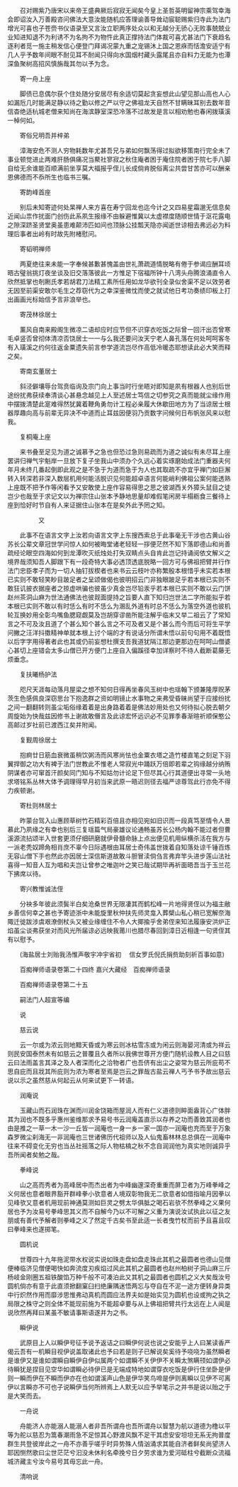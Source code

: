 <!-- { "loadSidebar": true } -->
　　召对赐紫乃唐宋以来帝王盛典厥后寂寂无闻矣今皇上圣哲英明留神宗乘驾幸海会即诏汝入万善殿咨问佛法大意汝能随机应答理谕善导耸动宸聪赐紫归寺此为法门增光可喜也子苍赍书仪语录至又言汝立职两序处众以和无越分无骄心无败事兢兢业业知进知退不为利诱不为名拘不为物忤此真正撑持法门体裁可喜尤甚法门下衰趋名逐利者觅一施主稍发信心便登门拜谒况蒙九重之宠锡沐上国之恩庥而恬澹安适宁有几人乎予数年间眼不耐见耳不耐闻只得向水国烟村藏头露尾且亦自料力无能为也潭深鱼聚树高招风慎旃哉其勿以予为念。

　　寄一舟上座

　　脚债已息偶尔获个住处随分安居尽有余适切莫起贪妄想此山望见那山高也人心如漏卮几时能满足静以待之勤以修之严以守之佛祖龙天自然不甘瞒昧耳别去数年音信杳绝适杭城老僧来知尚在海滨静室深恐冷落不过故发是言以相劝勉也春闲拨璜溪一棹何如。

　　寄俗兄明吾并梓弟

　　漳海安危不测人穷物耗数年尤甚吾兄与弟如何飘荡得过拟欲移策南行完全未了事业顿觉进止两难肝肠俱痛况当藂社寥寂之秋住庵者困于庵住院者困于院七手八脚自给无余谁能百顺满前坐享莫大福报乎侄儿长成倘肯脱俗离尘共尝甘苦亦可以酬亲恩佛德而不忝所生也临书三嘱。

　　寄韵峰首座

　　别后未知寄迹何处杲禅人来方喜在寿宁回龙也迄今计之又四易星霜邈无信息矣近闻山祟作扰面门创伤此系夙生报缘不由躲避惟冀以太虚襟度随顺世情于沤花露电之隙深跻圣贤堂奥虽患难颠沛匹如间也顶脉公挂瓢天隐亦闻逝世谅相去弗远必为料理后事者出岭有时故先附楮慰问。

　　寄韬明禅师

　　两夏绝往来未能一字奉候甚歉甚愧盖由世礼萧疏道情脱略有倦于参谒应酬耳顷晤古璧翁挑灯夜坐谈及旧交落落彼此一方惟足下宿福所钟十八湾头舟腾浪涌直令人欣然抵掌也剞劂氏孝若胡君刀法精工素所任用如龙华欲刊全录似舍渠不足以效劳者无因至前渠安敢尔毛生之荐窃代为之幸深鉴微忱而使之就试他日考功奏绩印板上打出画画光标始信予言非浪举也。

　　寄茂林徐居士

　　薰风自南来殿阁生微凉二语却应时应节但不识穿衣吃饭之际曾一回汗出否曾寒毛卓竖否曾彻体清凉否饶居士一一与么我还要问汝天宁老人鼻孔落在何处呵呵客冬有入璜溪之约何往返金粟遗失前言参学道流岂尽作高低冷暖态耶想读此必大笑而释之矣。

　　寄南玄董居士

　　斜泾僻壤辱台驾贲临询及宗门向上事当时行坐晤对即知是夙有根器人也别后世途纷扰弗获续奉清谈心甚悬念越见上人至述居士笃信之切参究之真而能就尘缘作用中摆拨清楚此寔难得然犹冀着鞭角勇勿计工程必亲履大休歇田地方为了当谅居士根器厚趣向高与前辈无异决不中道而止耳兹因便羽乃贡数字问候何日布帆张风来以慰我。

　　复桐庵上座

　　来书叠至足见为道之诚慕予之急也但恐过急则易疏而为道之诚似有未尽耳上座罢讲归禅气宇魁岸一旦放下复子坐我山中须办个久远心着实琢磨始成法门重器夫何年月未终几番起倒即此观之是不急于为道而急于为人也其取疏不亦宜乎禅门如巨澥转入转深若非深入数层机用何能活脱识见何能超卓语言何能峭利佛祖公案何能透熟上座既不把予作等闲看予又安敢使上座作容易得思之思之彼湖西关外獐头鼠目之徒岂少也哉至于求记文以为禅宗住山张本予静地思量却难假笔闲房半榻粝食三餐待上座到恰好时节自有人来证据住山张本在是矣外此予罔之知。

　　　　　又

　　此事不在语言文字上汝若向语言文字上东搜西索总于此事毫无干涉也古黄山谷苏长公辈文章冠世学问惊人如何被晦堂诸老轻轻一拶便茫然不知下落即德山和尚善疏经论眼空四海如何到龙潭吹灭纸烛处打失双睛点头自肯此岂记持诵阅依文解义之境界哉须知吾人脚跟下有一段奇特大事必透顶透底脱略一回方可与佛祖把臂并行作法门忠臣孝子而为一切人抽钉拔楔者也来书云云枝叶亦称繁殷本根惜乎未实若本根已实则不敢轻笑眇目跛足者之呈颂做偈也彼明招云门非独眼跛足乎若本根已实则不敢狂讥披衣据座者之掠虚哄骗也彼虽少真金岂尽铅汞乎若本根已实则不敢以云门饼赵州茶洞山麻为世法通佛法也彼觌面提持之旨要人直下知归岂世法二字所能拟乎若本根已实则不敢以有时恁么有时不恁么为溷乱外道有时总不恁么为落空外道也彼机轮互换妙用全彰鸟嘴鱼腮窥觑莫及岂胡穿谬凿所能注解乎临末又举二祖云了了常知言之不可及汝且道了个甚么知个甚么言之不可及者又是个甚么而今而后可将生平学问撇之汪洋抖擞精神单就本根上讨个端的才有说话分所谓未悟以前句句用不着既悟以后字字用得著者此也其或仍前妄想杜撰支吾我道犹隔江那边更那边在呵呵山僧婆心甚切上座错会太多山僧已开方便门上座自入偏蹊径幸加详察时不待人截断葛藤无烦垂念。

　　复扶曦杨护法

　　咫尺天涯每动落月屋梁之想不知何日得再坐春风玉树中也瑶翰下颁兼隆厚贶茅茨生色感佩良深窃思台下抱逸群之资如明镜止水事物之来弗受昏昧尚望于应接纷扰之间一翻翻转则虽尘垢俗缘着着是出身路着着是佛法妙用处也又何待拟心脱去朝夕周旋始为快哉兹因修书上谢故敢僭言及此谅宏怀远识必不见罪季春渐暄祈顺保憨公高邮过岁社前已渡西江矣并附闻。

　　复觐周徐居士

　　抱痾廿日筋血衰微虽稍饮粥汤而风寒尚怯也金粟衣塔之造竹楼直笔之刻足下羽翼捍御之功大有裨于法门世教此不惟老人常寂光中踊跃万倍即若辈之钩缘越分纳贿阴谋者亦可窜首汗颜矣同门知与不知姑勿计论足下但尽其心行其道便出寻常一头地求塔铭系丛林大体予调理得早月初当来武原一晤迟则径去福严谅尊驾此行亦免不得力疾顿谢。

　　寄杜则林居士

　　昨蒙台驾入山惠顾草树竹石精彩百倍且亦相见宛如旧识而一段真笃至情令人景慕此乃夙缘之有幸也别后三复瑶篇气局豪雄议论通畅虽苏长公杨内翰不能过者但曹溪源流拈颂半入世套更须仔细研磨就伊骨髓命脉上点出便见机用纵横杀活在我方与一派老秃奴蹄角相肖庶不辜今日际遇根由耳居士奇伟盖世拨着自知落处谅千锤百炼无容山僧下手也然此亦因居士深信斯道故敢斗胆冒渎倘刍言弗弃竿头进步莲山法社喜得一知音人互为唱和夫岂让曾参之唯迦叶之笑已哉试期毕再祈面晤吾当于玉兰花下拂席以待。

　　寄兴教惟诚法侄

　　分袂多年彼此须鬓半白矣沧桑世界无限凄其而鹤松峰一片地得贤侄以为福主敝乡善信何幸之甚也予寄迹浙中未能旋里秋仲扶先师灵龛入葬檗山私心稍已宽解奈海陬迁徙跋涉虞艰潦倒杖头又被业缘缠住不令人大揶揄乎舍弟侄来知法履康安洪炉正焰虽尘谈弗获坐对而风光所届谅必远映我莆川也腊尽春回到漳日近相逢一句贤侄其有以慰予。

　　(海盐居士刘贻我汤惟声敬宇冲宇省初
　信女罗氏倪氏捐赀助刻祈百事如意)

　　百痴禅师语录卷第二十四终
嘉兴大藏经　百痴禅师语录


　　百痴禅师语录卷第二十五

　　嗣法门人超宣等编

　　说

　　慈云说

　　云一尔或为浓云则地黯天昏或为寒云则冰枯雪冻或为闲云则海晏河清或为祥云则民安国泰然未有如慈云之普覆且久者所以我佛世尊开方便门随机设教人目之曰慈云曰法雨盖言其泽之及人者深而化之洽物者广也吾侪有出尘之姿常为慈云所庇苟不思自庇而且戕其所庇则为浓为寒者至焉是岂云之罪哉古盐云禅人丐予书予故出慈云说以示之虽然慈从何起云从何来试更下一转语。

　　润庵说

　　玉藏山而石润珠在渊而川润金饶箱而屋润人而有仁义道德则睟面盎背心广体胖其为润也不既多乎惠州鉴维那求予易号书云润庵盖直示以存养之功而善致其润者也由是推之一草一木一沙一丘皆一润庵也一身一乡一家一国亦一润庵也充而至于万象森罗微尘刹海无一非润庵也三世诸佛历代祖师以及人仙鬼畜林林总总俱在一润庵中往来不碍变化无穷也当丛社摇落之际人物枯槁之秋不念自润润他为真实地则诚异乎吾所闻者矣勉之哉。

　　拳峰说

　　山之高而秀者为高峰居中而杰出者为中峰幽邃深奇重重而屏卫者为万峰拳峰之义何居也意者眼界豁开群峰拳小欤意者人境双彰物我无二欤意者如借指喻月因拳以见峰欤又意者机用现前神通莫测如巨灵之劈太华俱胝之喝石岩欤不然拳峰之义果何居也予为汝易号拳峰思其义而不自解今乃以不可解之义重为演说汝试执此以征之友朋或有善代予解者则拳峰之义了然定千古矣书至此适一长者曳竹杖而前予且喜且叹曰拳峰来也遂掷笔。

　　圆机说

　　世尊四十九年拖泥带水权说实说如珠走盘如盘走珠此其机之最圆者也德山见僧便棒临济见僧便喝快如奔流度刃疾焰过风此其机之最圆者也赵州柏树子洞山麻三斤杨岐金刚圈五祖铁酸馅万种千般不可凑泊此又其机之最圆者也圆机之义大矣哉汝号圆机倘亦有意于此直须掀翻窠臼扫绝廉隅迷悟两忘与夺自在不泥一途方便转身异类中行炽然作用而靡涉思惟弗动真机而圆应法界夫如是始实见为圆机也设或拘之执之局限之株守之则全体不能现前施为不能超卓要与从上佛祖把臂共行太远在上人闻是说欣然再拜曰某虽不敏请事斯语遂并为之书。

　　瞬伊说

　　武原目上人以瞬伊号征予说予返诘之曰瞬伊何说也说之安能乎上人曰某读香严偈云吾有一机瞬目视伊说盖取诸此也予曰若是则子已解说矣奚待予哓哓为虽然瞬者是谁伊又是谁如谓瞬自瞬伊自伊似属两个如谓瞬不关伊伊不关瞬太煞瞒顸如谓伊必待瞬犹是捏目见空华如谓瞬必待伊已是无端成特地如谓穿衣吃饭是伊行住坐卧是伊则一瞬而伊在不瞬而伊亦在也如谓溪声山色是伊华笑鸟啼是伊则离瞬以见伊不可离伊以言瞬亦不可也子说瞬伊当何所辨焉上人默无以应予举笔示之并书是说以贻之于是大笑而去。

　　一舟说

　　舟能济人亦能溺人能溺人者非吾所谓舟也吾所谓舟以智慧为航以道德为橹以平等为舵以慈忍为篙春潮雨急不足惊其心野渡风飘不足干其虑安安坦坦无系无拘普度群生共登彼岸此之一舟不亦善乎嗟乎时异势殊人情汹涌求其能自济者鲜矣尚望济人耶因恻然歌曰尘世茫茫兮汩没未休利名牵挽兮日夕劳求谁为爱河砥柱兮截断众流福城济藏主兮汝今易号其毋忘此一舟。

　　清响说

